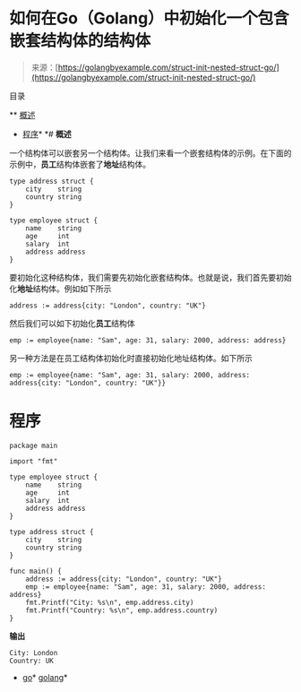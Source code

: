 <!--yml

分类：未分类

日期：2024-10-13 06:34:16

-->

# 如何在Go（Golang）中初始化一个包含嵌套结构体的结构体

> 来源：[https://golangbyexample.com/struct-init-nested-struct-go/](https://golangbyexample.com/struct-init-nested-struct-go/)

目录

**   [概述](#Overview "Overview")

+   [程序](#Program "Program")*  *# **概述**

一个结构体可以嵌套另一个结构体。让我们来看一个嵌套结构体的示例。在下面的示例中，**员工**结构体嵌套了**地址**结构体。

```
type address struct {
    city    string
    country string
}

type employee struct {
    name    string
    age     int
    salary  int
    address address
}
```

要初始化这种结构体，我们需要先初始化嵌套结构体。也就是说，我们首先要初始化**地址**结构体。例如如下所示

```
address := address{city: "London", country: "UK"}
```

然后我们可以如下初始化**员工**结构体

```
emp := employee{name: "Sam", age: 31, salary: 2000, address: address}
```

另一种方法是在员工结构体初始化时直接初始化地址结构体。如下所示

```
emp := employee{name: "Sam", age: 31, salary: 2000, address: address{city: "London", country: "UK"}}
```

# **程序**

```
package main

import "fmt"

type employee struct {
    name    string
    age     int
    salary  int
    address address
}

type address struct {
    city    string
    country string
}

func main() {
    address := address{city: "London", country: "UK"}
    emp := employee{name: "Sam", age: 31, salary: 2000, address: address}
    fmt.Printf("City: %s\n", emp.address.city)
    fmt.Printf("Country: %s\n", emp.address.country)
}
```

**输出**

```
City: London
Country: UK
```

+   [go](https://golangbyexample.com/tag/go/)*   [golang](https://golangbyexample.com/tag/golang/)*
